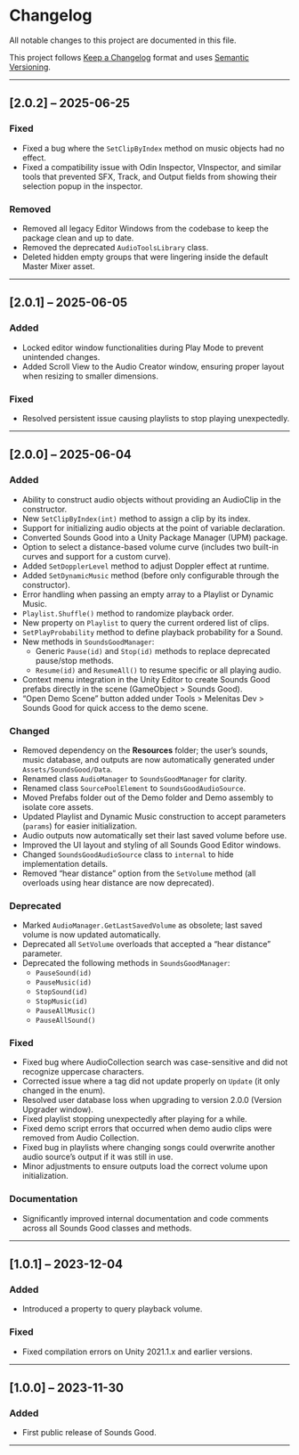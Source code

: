 # Changelog

All notable changes to this project are documented in this file.

This project follows [Keep a Changelog](https://keepachangelog.com/en/1.0.0/) format and uses [Semantic Versioning](https://semver.org/).

---

## [2.0.2] – 2025-06-25

### Fixed
- Fixed a bug where the `SetClipByIndex` method on music objects had no effect.
- Fixed a compatibility issue with Odin Inspector, VInspector, and similar tools that prevented SFX, Track, and Output fields from showing their selection popup in the inspector.

### Removed
- Removed all legacy Editor Windows from the codebase to keep the package clean and up to date.
- Removed the deprecated `AudioToolsLibrary` class.
- Deleted hidden empty groups that were lingering inside the default Master Mixer asset.

---

## [2.0.1] – 2025-06-05

### Added
- Locked editor window functionalities during Play Mode to prevent unintended changes.
- Added Scroll View to the Audio Creator window, ensuring proper layout when resizing to smaller dimensions.

### Fixed
- Resolved persistent issue causing playlists to stop playing unexpectedly.

---

## [2.0.0] – 2025-06-04

### Added
- Ability to construct audio objects without providing an AudioClip in the constructor.
- New `SetClipByIndex(int)` method to assign a clip by its index.
- Support for initializing audio objects at the point of variable declaration.
- Converted Sounds Good into a Unity Package Manager (UPM) package.
- Option to select a distance-based volume curve (includes two built-in curves and support for a custom curve).
- Added `SetDopplerLevel` method to adjust Doppler effect at runtime.
- Added `SetDynamicMusic` method (before only configurable through the constructor).
- Error handling when passing an empty array to a Playlist or Dynamic Music.
- `Playlist.Shuffle()` method to randomize playback order.
- New property on `Playlist` to query the current ordered list of clips.
- `SetPlayProbability` method to define playback probability for a Sound.
- New methods in `SoundsGoodManager`:
  - Generic `Pause(id)` and `Stop(id)` methods to replace deprecated pause/stop methods.
  - `Resume(id)` and `ResumeAll()` to resume specific or all playing audio.
- Context menu integration in the Unity Editor to create Sounds Good prefabs directly in the scene (GameObject > Sounds Good).
- “Open Demo Scene” button added under Tools > Melenitas Dev > Sounds Good for quick access to the demo scene.

### Changed
- Removed dependency on the **Resources** folder; the user’s sounds, music database, and outputs are now automatically generated under `Assets/SoundsGood/Data`.
- Renamed class `AudioManager` to `SoundsGoodManager` for clarity.
- Renamed class `SourcePoolElement` to `SoundsGoodAudioSource`.
- Moved Prefabs folder out of the Demo folder and Demo assembly to isolate core assets.
- Updated Playlist and Dynamic Music construction to accept parameters (`params`) for easier initialization.
- Audio outputs now automatically set their last saved volume before use.
- Improved the UI layout and styling of all Sounds Good Editor windows.
- Changed `SoundsGoodAudioSource` class to `internal` to hide implementation details.
- Removed “hear distance” option from the `SetVolume` method (all overloads using hear distance are now deprecated).

### Deprecated
- Marked `AudioManager.GetLastSavedVolume` as obsolete; last saved volume is now updated automatically.
- Deprecated all `SetVolume` overloads that accepted a “hear distance” parameter.
- Deprecated the following methods in `SoundsGoodManager`:
  - `PauseSound(id)`
  - `PauseMusic(id)`
  - `StopSound(id)`
  - `StopMusic(id)`
  - `PauseAllMusic()`
  - `PauseAllSound()`

### Fixed
- Fixed bug where AudioCollection search was case-sensitive and did not recognize uppercase characters.
- Corrected issue where a tag did not update properly on `Update` (it only changed in the enum).
- Resolved user database loss when upgrading to version 2.0.0 (Version Upgrader window).
- Fixed playlist stopping unexpectedly after playing for a while.
- Fixed demo script errors that occurred when demo audio clips were removed from Audio Collection.
- Fixed bug in playlists where changing songs could overwrite another audio source’s output if it was still in use.
- Minor adjustments to ensure outputs load the correct volume upon initialization.

### Documentation
- Significantly improved internal documentation and code comments across all Sounds Good classes and methods.

---

## [1.0.1] – 2023-12-04

### Added
- Introduced a property to query playback volume.

### Fixed
- Fixed compilation errors on Unity 2021.1.x and earlier versions.

---

## [1.0.0] – 2023-11-30

### Added
- First public release of Sounds Good.

---
